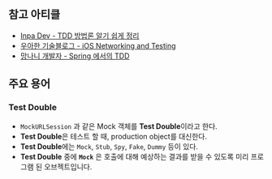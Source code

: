 
## 참고 아티클
- [Inpa Dev - TDD 방법론 알기 쉽게 정리](https://inpa.tistory.com/entry/QA-%F0%9F%93%9A-TDD-%EB%B0%A9%EB%B2%95%EB%A1%A0-%ED%85%8C%EC%8A%A4%ED%8A%B8-%EC%A3%BC%EB%8F%84-%EA%B0%9C%EB%B0%9C)
- [우아한 기술블로그 - iOS Networking and Testing](https://techblog.woowahan.com/2704/)
- [망나니 개발자 - Spring 에서의 TDD](https://mangkyu.tistory.com/182)

## 주요 용어

### **Test Double**
- `MockURLSession` 과 같은 Mock 객체를 **Test Double**이라고 한다.
- **Test Double**은 테스트 할 때, production object를 대신한다.
- **Test Double**에는 `Mock`, `Stub`, `Spy`, `Fake`, `Dummy` 등이 있다.
- **Test Double** 중에 **`Mock`** 은 호출에 대해 예상하는 결과를 받을 수 있도록 미리 프로그램 된 오브젝트입니다.
